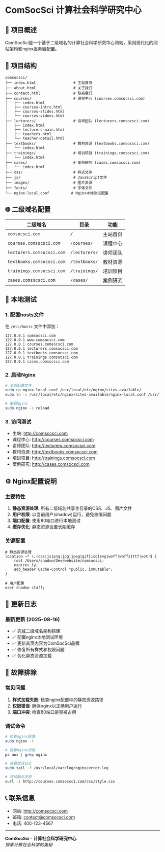 # ComSocSci 计算社会科学研究中心

## 🎯 项目概述

ComSocSci是一个基于二级域名的计算社会科学研究中心网站，采用现代化的网站架构和nginx服务器配置。

## 📁 项目结构

```
comsocsci/
├── index.html                 # 主站首页
├── about.html                 # 关于我们
├── contact.html               # 联系我们
├── courses/                   # 课程中心 (courses.comsocsci.com)
│   ├── index.html
│   ├── courses-intro.html
│   ├── courses-slides.html
│   └── courses-videos.html
├── lecturers/                 # 讲师团队 (lecturers.comsocsci.com)
│   ├── index.html
│   ├── lecturers-main.html
│   ├── teachers.html
│   └── teacher-detail.html
├── textbooks/                 # 教材资源 (textbooks.comsocsci.com)
│   └── index.html
├── trainings/                 # 培训项目 (trainings.comsocsci.com)
│   └── index.html
├── cases/                     # 案例研究 (cases.comsocsci.com)
│   └── index.html
├── css/                       # 样式文件
├── js/                        # JavaScript文件
├── images/                    # 图片资源
├── fonts/                     # 字体文件
└── nginx-local.conf          # Nginx本地测试配置
```

## 🌐 二级域名配置

| 二级域名 | 目录 | 功能 |
|---------|------|------|
| `comsocsci.com` | `/` | 主站首页 |
| `courses.comsocsci.com` | `/courses/` | 课程中心 |
| `lecturers.comsocsci.com` | `/lecturers/` | 讲师团队 |
| `textbooks.comsocsci.com` | `/textbooks/` | 教材资源 |
| `trainings.comsocsci.com` | `/trainings/` | 培训项目 |
| `cases.comsocsci.com` | `/cases/` | 案例研究 |

## 🚀 本地测试

### 1. 配置hosts文件

在 `/etc/hosts` 文件中添加：

```
127.0.0.1 comsocsci.com
127.0.0.1 www.comsocsci.com
127.0.0.1 courses.comsocsci.com
127.0.0.1 lecturers.comsocsci.com
127.0.0.1 textbooks.comsocsci.com
127.0.0.1 trainings.comsocsci.com
127.0.0.1 cases.comsocsci.com
```

### 2. 启动Nginx

```bash
# 复制配置文件
sudo cp nginx-local.conf /usr/local/etc/nginx/sites-available/
sudo ln -s /usr/local/etc/nginx/sites-available/nginx-local.conf /usr/local/etc/nginx/sites-enabled/

# 重启Nginx
sudo nginx -s reload
```

### 3. 访问测试

- 主站: http://comsocsci.com
- 课程中心: http://courses.comsocsci.com
- 讲师团队: http://lecturers.comsocsci.com
- 教材资源: http://textbooks.comsocsci.com
- 培训项目: http://trainings.comsocsci.com
- 案例研究: http://cases.comsocsci.com

## ⚙️ Nginx配置说明

### 主要特性

1. **静态资源处理**: 所有二级域名共享主目录的CSS、JS、图片文件
2. **用户权限**: 以当前用户(shadow)运行，避免权限问题
3. **端口配置**: 使用80端口进行本地测试
4. **缓存优化**: 静态资源设置长期缓存

### 关键配置

```nginx
# 静态资源处理
location ~* \.(css|js|png|jpg|jpeg|gif|ico|svg|woff|woff2|ttf|eot)$ {
    root /Users/shadow/Dev/website/comsocsci;
    expires 1y;
    add_header Cache-Control "public, immutable";
}

# 用户配置
user shadow staff;
```

## 📝 更新日志

### 最新更新 (2025-08-16)

- ✅ 完成二级域名架构搭建
- ✅ 配置nginx本地测试环境
- ✅ 更新首页内容为ComSocSci品牌
- ✅ 修复所有样式和权限问题
- ✅ 优化静态资源加载

## 🔧 故障排除

### 常见问题

1. **样式加载失败**: 检查nginx配置中的静态资源路径
2. **权限错误**: 确保nginx以正确用户运行
3. **端口冲突**: 检查80端口是否被占用

### 调试命令

```bash
# 检查nginx配置
sudo nginx -t

# 查看nginx进程
ps aux | grep nginx

# 查看错误日志
sudo tail -f /usr/local/var/log/nginx/error.log

# 测试静态资源
curl -I http://courses.comsocsci.com/css/style.css
```

## 📞 联系信息

- 网站: http://comsocsci.com
- 邮箱: contact@comsocsci.com
- 电话: 400-123-4567

---

**ComSocSci - 计算社会科学研究中心**  
*探索计算社会科学的奥秘* 